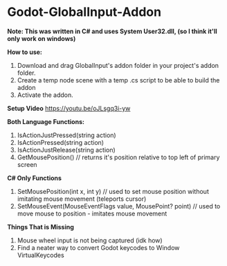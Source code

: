 # Godot-GlobalInput-Addon

**Note: This was written in C# and uses System User32.dll, (so I think it'll only work on windows)**

**How to use:**
1. Download and drag GlobalInput's addon folder in your project's addon folder.
2. Create a temp node scene with a temp .cs script to be able to build the addon
3. Activate the addon.

**Setup Video**
https://youtu.be/oJLsgq3i-yw

**Both Language Functions:**
1. IsActionJustPressed(string action)
2. IsActionPressed(string action)
3. IsActionJustRelease(string action)
4. GetMousePosition() // returns it's position relative to top left of primary screen

**C# Only Functions**
1. SetMousePosition(int x, int y) // used to set mouse position without imitating mouse movement (teleports cursor)
2. SetMouseEvent(MouseEventFlags value, MousePoint? point) // used to move mouse to position - imitates mouse movement


**Things That is Missing**
1. Mouse wheel input is not being captured (idk how)
2. Find a neater way to convert Godot keycodes to Window VirtualKeycodes
